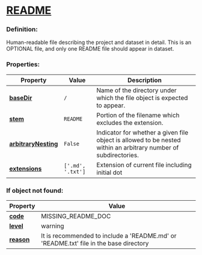 # [README](/en/latest/reference/schema/objects/files/README)

### Definition:

Human-readable file describing the project and dataset in detail. This is an OPTIONAL file, and only one README file should appear in dataset.

### Properties:

| Property | Value | Description |
|----------|--------|-------------|
| [**baseDir**](/en/latest/reference/schema/meta/defs/baseDir) | `/` | Name of the directory under which the file object is expected to appear.
| [**stem**](/en/latest/reference/schema/meta/defs/stem) | `README` | Portion of the filename which excludes the extension.
| [**arbitraryNesting**](/en/latest/reference/schema/meta/defs/arbitraryNesting) | `False` | Indicator for whether a given file object is allowed to be nested within an arbitrary number of subdirectories.
| [**extensions**](/en/latest/reference/schema/meta/defs/extensions) | `['.md', '.txt']` | Extension of current file including initial dot

### If object not found:

| Property | Value |
|----------|--------|
| [**code**](/en/latest/reference/schema/meta/defs/code) | MISSING_README_DOC |
| [**level**](/en/latest/reference/schema/meta/defs/level) | warning |
| [**reason**](/en/latest/reference/schema/meta/defs/reason) | It is recommended to include a 'README.md' or 'README.txt' file in the base directory |